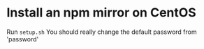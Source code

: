 Install an npm mirror on CentOS
===============================

Run `setup.sh`
You should really change the default password from 'password'
